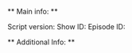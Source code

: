 <!-- Please fill in the placeholders.-->

** Main info: **

Script version: 
Show ID: 
Episode ID: 

** Additional Info: **


